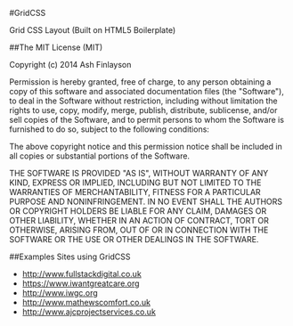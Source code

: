 #GridCSS

Grid CSS Layout (Built on HTML5 Boilerplate)

##The MIT License (MIT)

Copyright (c) 2014 Ash Finlayson

Permission is hereby granted, free of charge, to any person obtaining a copy
of this software and associated documentation files (the "Software"), to deal
in the Software without restriction, including without limitation the rights
to use, copy, modify, merge, publish, distribute, sublicense, and/or sell
copies of the Software, and to permit persons to whom the Software is
furnished to do so, subject to the following conditions:

The above copyright notice and this permission notice shall be included in
all copies or substantial portions of the Software.

THE SOFTWARE IS PROVIDED "AS IS", WITHOUT WARRANTY OF ANY KIND, EXPRESS OR
IMPLIED, INCLUDING BUT NOT LIMITED TO THE WARRANTIES OF MERCHANTABILITY,
FITNESS FOR A PARTICULAR PURPOSE AND NONINFRINGEMENT. IN NO EVENT SHALL THE
AUTHORS OR COPYRIGHT HOLDERS BE LIABLE FOR ANY CLAIM, DAMAGES OR OTHER
LIABILITY, WHETHER IN AN ACTION OF CONTRACT, TORT OR OTHERWISE, ARISING FROM,
OUT OF OR IN CONNECTION WITH THE SOFTWARE OR THE USE OR OTHER DEALINGS IN
THE SOFTWARE.

##Examples
Sites using GridCSS

- http://www.fullstackdigital.co.uk
- https://www.iwantgreatcare.org
- http://www.iwgc.org
- http://www.mathewscomfort.co.uk
- http://www.ajcprojectservices.co.uk
